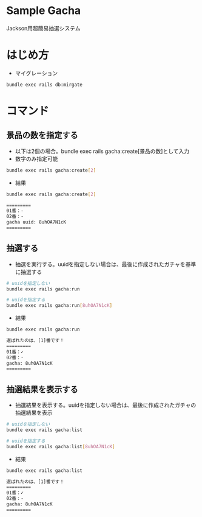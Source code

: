 # Sample Gacha

Jackson用超簡易抽選システム

# はじめ方

- マイグレーション

```bash
bundle exec rails db:mirgate
```

# コマンド

## 景品の数を指定する

- 以下は2個の場合。bundle exec rails gacha:create[景品の数]として入力
- 数字のみ指定可能

```bash
bundle exec rails gacha:create[2]
```

- 結果

```bash
bundle exec rails gacha:create[2]

=========
01番：-
02番：-
gacha uuid: 8uhOA7N1cK
=========
```

## 抽選する

- 抽選を実行する。uuidを指定しない場合は、最後に作成されたガチャを基準に抽選する

```bash
# uuidを指定しない
bundle exec rails gacha:run

# uuidを指定する
bundle exec rails gacha:run[8uhOA7N1cK]
```

- 結果

```bash
bundle exec rails gacha:run

選ばれたのは、[1]番です！
=========
01番：✓
02番：-
gacha: 8uhOA7N1cK
=========
```

## 抽選結果を表示する

- 抽選結果を表示する。uuidを指定しない場合は、最後に作成されたガチャの抽選結果を表示

```bash
# uuidを指定しない
bundle exec rails gacha:list

# uuidを指定する
bundle exec rails gacha:list[8uhOA7N1cK]
```

- 結果

```bash
bundle exec rails gacha:list

選ばれたのは、[1]番です！
=========
01番：✓
02番：-
gacha: 8uhOA7N1cK
=========
```
